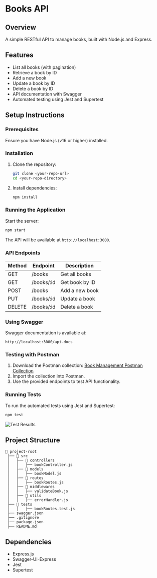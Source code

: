 # Books API

## Overview
A simple RESTful API to manage books, built with Node.js and Express.

## Features
- List all books (with pagination)
- Retrieve a book by ID
- Add a new book
- Update a book by ID
- Delete a book by ID
- API documentation with Swagger
- Automated testing using Jest and Supertest

## Setup Instructions

### Prerequisites
Ensure you have Node.js (v16 or higher) installed.

### Installation
1. Clone the repository:
   ```sh
   git clone <your-repo-url>
   cd <your-repo-directory>
   ```
2. Install dependencies:
   ```sh
   npm install
   ```

### Running the Application
Start the server:
```sh
npm start
```
The API will be available at `http://localhost:3000`.

### API Endpoints
| Method | Endpoint         | Description          |
|--------|-----------------|----------------------|
| GET    | /books          | Get all books       |
| GET    | /books/:id      | Get book by ID      |
| POST   | /books          | Add a new book      |
| PUT    | /books/:id      | Update a book       |
| DELETE | /books/:id      | Delete a book       |

### Using Swagger
Swagger documentation is available at:
```
http://localhost:3000/api-docs
```

### Testing with Postman
1. Download the Postman collection: [Book Management Postman Collection](https://github.com/user-attachments/files/18583252/Book.Management.postman_collection.json)
2. Import the collection into Postman.
3. Use the provided endpoints to test API functionality.

### Running Tests
To run the automated tests using Jest and Supertest:
```sh
npm test
```

![Test Results](https://github.com/user-attachments/assets/105ef0be-05dd-47e0-b7e4-573e177d935a)

## Project Structure
```
📂 project-root
 ├── 📂 src
 │   ├── 📂 controllers
 │   │   ├── bookController.js
 │   ├── 📂 models
 │   │   ├── bookModel.js
 │   ├── 📂 routes
 │   │   ├── bookRoutes.js
 │   ├── 📂 middlewares
 │   │   ├── validateBook.js
 │   ├── 📂 utils
 │   │   ├── errorHandler.js
 ├── 📂 tests
 │   │   ├── bookRoutes.test.js
 ├── swagger.json
 ├── .gitignore
 ├── package.json
 ├── README.md
```

## Dependencies
- Express.js
- Swagger-UI-Express
- Jest
- Supertest

